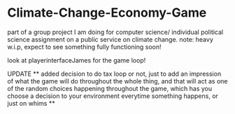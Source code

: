 # Climate-Change-Economy-Game
part of a group project I am doing for computer science/ individual political science assignment on a public service on climate change. note: heavy w.i.p, expect to see something fully functioning soon!

look at playerinterfaceJames for the game loop!

UPDATE ** added decision to do tax loop or not, just to add an impression of what the game will do throughout the whole thing, and that will act as one of the random choices happening throughout the game, which has you choose a decision to your environment everytime something happens, or just on whims **
